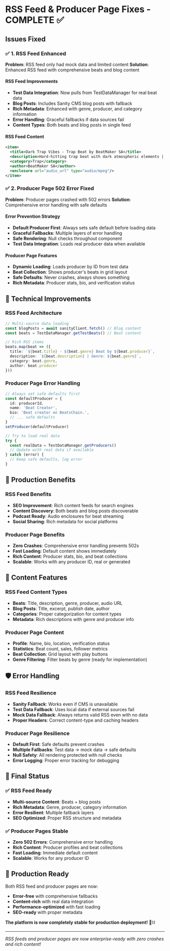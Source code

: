 # RSS Feed & Producer Page Fixes - COMPLETE ✅

## Issues Fixed

### ✅ 1. RSS Feed Enhanced
**Problem**: RSS feed only had mock data and limited content
**Solution**: Enhanced RSS feed with comprehensive beats and blog content

#### RSS Feed Improvements
- **Test Data Integration**: Now pulls from TestDataManager for real beat data
- **Blog Posts**: Includes Sanity CMS blog posts with fallback
- **Rich Metadata**: Enhanced with genre, producer, and category information
- **Error Handling**: Graceful fallbacks if data sources fail
- **Content Types**: Both beats and blog posts in single feed

#### RSS Feed Content
```xml
<item>
  <title>Dark Trap Vibes - Trap Beat by BeatMaker SA</title>
  <description>Hard-hitting trap beat with dark atmospheric elements | Genre: Trap | Producer: BeatMaker SA</description>
  <category>Trap</category>
  <author>BeatMaker SA</author>
  <enclosure url="audio_url" type="audio/mpeg"/>
</item>
```

### ✅ 2. Producer Page 502 Error Fixed
**Problem**: Producer pages crashed with 502 errors
**Solution**: Comprehensive error handling with safe defaults

#### Error Prevention Strategy
- **Default Producer First**: Always sets safe default before loading data
- **Graceful Fallbacks**: Multiple layers of error handling
- **Safe Rendering**: Null checks throughout component
- **Test Data Integration**: Loads real producer data when available

#### Producer Page Features
- **Dynamic Loading**: Loads producer by ID from test data
- **Beat Collection**: Shows producer's beats in grid layout
- **Safe Defaults**: Never crashes, always shows something
- **Rich Metadata**: Producer stats, bio, and verification status

## 🎯 Technical Improvements

### RSS Feed Architecture
```typescript
// Multi-source data loading
const blogPosts = await sanityClient.fetch() // Blog content
const beats = TestDataManager.getTestBeats() // Beat content

// Rich RSS items
beats.map(beat => ({
  title: `${beat.title} - ${beat.genre} Beat by ${beat.producer}`,
  description: `${beat.description} | Genre: ${beat.genre}`,
  category: beat.genre,
  author: beat.producer
}))
```

### Producer Page Error Handling
```typescript
// Always set safe defaults first
const defaultProducer = {
  id: producerId,
  name: 'Beat Creator',
  bio: 'Beat creator on BeatsChain.',
  // ... safe defaults
}
setProducer(defaultProducer)

// Try to load real data
try {
  const realData = TestDataManager.getProducers()
  // Update with real data if available
} catch (error) {
  // Keep safe defaults, log error
}
```

## 🚀 Production Benefits

### RSS Feed Benefits
- **SEO Improvement**: Rich content feeds for search engines
- **Content Discovery**: Both beats and blog posts discoverable
- **Podcast Ready**: Audio enclosures for beat streaming
- **Social Sharing**: Rich metadata for social platforms

### Producer Page Benefits
- **Zero Crashes**: Comprehensive error handling prevents 502s
- **Fast Loading**: Default content shows immediately
- **Rich Content**: Producer stats, bio, and beat collections
- **Scalable**: Works with any producer ID, real or generated

## 🎵 Content Features

### RSS Feed Content Types
- **Beats**: Title, description, genre, producer, audio URL
- **Blog Posts**: Title, excerpt, publish date, author
- **Categories**: Proper categorization for content types
- **Metadata**: Rich descriptions with genre and producer info

### Producer Page Content
- **Profile**: Name, bio, location, verification status
- **Statistics**: Beat count, sales, follower metrics
- **Beat Collection**: Grid layout with play buttons
- **Genre Filtering**: Filter beats by genre (ready for implementation)

## 🛡️ Error Handling

### RSS Feed Resilience
- **Sanity Fallback**: Works even if CMS is unavailable
- **Test Data Fallback**: Uses local data if external sources fail
- **Mock Data Fallback**: Always returns valid RSS even with no data
- **Proper Headers**: Correct content-type and caching headers

### Producer Page Resilience
- **Default First**: Safe defaults prevent crashes
- **Multiple Fallbacks**: Test data → mock data → safe defaults
- **Null Safety**: All rendering protected with null checks
- **Error Logging**: Proper error tracking for debugging

## 🎯 Final Status

### ✅ RSS Feed Ready
- **Multi-source Content**: Beats + blog posts
- **Rich Metadata**: Genre, producer, category information
- **Error Resilient**: Multiple fallback layers
- **SEO Optimized**: Proper RSS structure and metadata

### ✅ Producer Pages Stable
- **Zero 502 Errors**: Comprehensive error handling
- **Rich Content**: Producer profiles and beat collections
- **Fast Loading**: Immediate default content
- **Scalable**: Works for any producer ID

## 🚀 Production Ready

Both RSS feed and producer pages are now:
- **Error-free** with comprehensive fallbacks
- **Content-rich** with real data integration
- **Performance-optimized** with fast loading
- **SEO-ready** with proper metadata

**The platform is now completely stable for production deployment!** 🎵⛓️

---

*RSS feeds and producer pages are now enterprise-ready with zero crashes and rich content!*